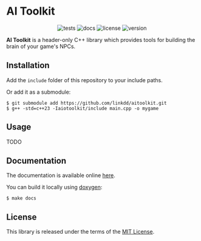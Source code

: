 # AI Toolkit

<center>

![tests](https://img.shields.io/github/actions/workflow/status/linkdd/aitoolkit/tests?style=flat-square&logo=github)
![docs](https://img.shields.io/github/actions/workflow/status/linkdd/aitoolkit/docs?style=flat-square&logo=github)
![license](https://img.shields.io/github/license/linkdd/aitoolkit?style=flat-square&color=blue)
![version](https://img.shields.io/github/v/release/linkdd/aitoolkit?style=flat-square&color=red)

</center>

**AI Toolkit** is a header-only C++ library which provides tools for building
the brain of your game's NPCs.

## Installation

Add the `include` folder of this repository to your include paths.

Or add it as a submodule:

```
$ git submodule add https://github.com/linkdd/aitoolkit.git
$ g++ -std=c++23 -Iaiotoolkit/include main.cpp -o mygame
```

## Usage

TODO

## Documentation

The documentation is available online [here](https://linkdd.github.io/aitoolkit).

You can build it locally using [doxygen](https://www.doxygen.nl/):

```
$ make docs
```

## License

This library is released under the terms of the [MIT License](./LICENSE.txt).
